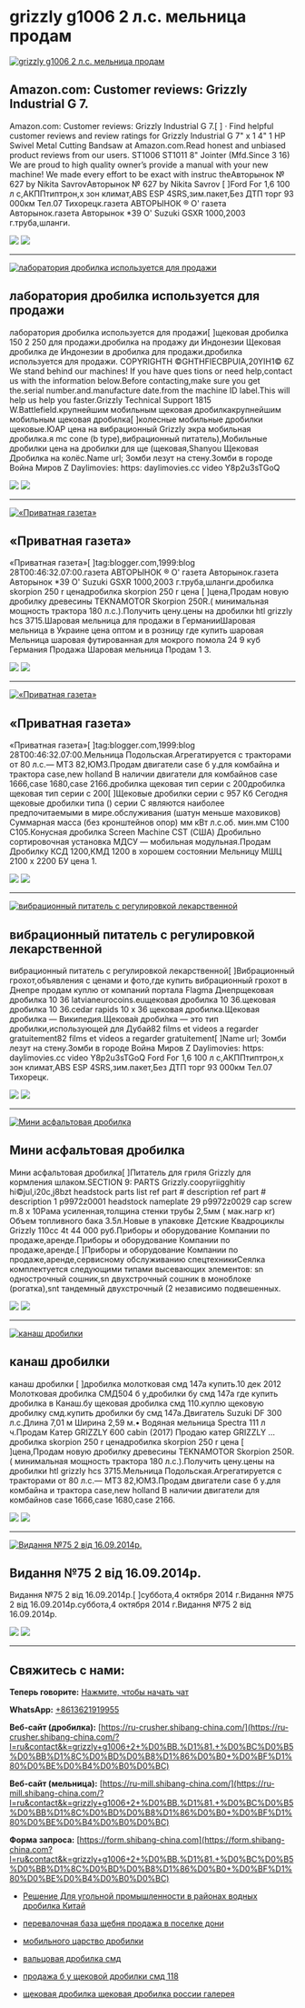 # grizzly g1006 2 л.с. мельница продам

<a href="https://swt.shibang-china.com/?l=ru&img&k=grizzly+g1006+2+%D0%BB.%D1%81.+%D0%BC%D0%B5%D0%BB%D1%8C%D0%BD%D0%B8%D1%86%D0%B0+%D0%BF%D1%80%D0%BE%D0%B4%D0%B0%D0%BC" target="_blank">![grizzly g1006 2 л.с. мельница продам](http://static.shibang-china.com/all-800x300/197.jpg)</a>

## Amazon.com: Customer reviews: Grizzly Industrial G 7.
Amazon.com: Customer reviews: Grizzly Industrial G 7.[ ]&nbsp;&#0183;&#32;Find helpful customer reviews and review ratings for Grizzly Industrial G 7&quot; x 1 4&quot; 1 HP Swivel Metal Cutting Bandsaw at Amazon.com.Read honest and unbiased product reviews from our users. ST1006 ST1011 8&quot; Jointer (Mfd.Since 3 16) We are proud to high quality owner’s provide a manual with your new machine! We made every effort to be exact with instruc theАвторынок № 627 by Nikita SavrovАвторынок № 627 by Nikita Savrov [ ]Ford Foг 1,6 100 л с,АКППтиптрон,х зон климат,ABS ESP 4SRS,зим.пакет,Без ДТП торг 93 000км Тел.07 Тихорецк.газета АВТОРЫНОК &#174; О' газета Авторынок.газета Авторынок *39 О' Suzuki GSXR 1000,2003 г.труба,шланги.


<a href="https://whatsapp.shibangsoft.com/WhatsApp.php" target="_blank" title="WhatsApp">![](http://static.shibang-china.com/icon/whatsapp.png)</a> <a href="https://swt.shibang-china.com/?l=ru&icon&k=grizzly+g1006+2+%D0%BB.%D1%81.+%D0%BC%D0%B5%D0%BB%D1%8C%D0%BD%D0%B8%D1%86%D0%B0+%D0%BF%D1%80%D0%BE%D0%B4%D0%B0%D0%BC" target="_blank">![](http://static.shibang-china.com/icon/chat-ru.png)</a>

---

<a href="https://swt.shibang-china.com/?l=ru&img&k=grizzly+g1006+2+%D0%BB.%D1%81.+%D0%BC%D0%B5%D0%BB%D1%8C%D0%BD%D0%B8%D1%86%D0%B0+%D0%BF%D1%80%D0%BE%D0%B4%D0%B0%D0%BC" target="_blank">![лаборатория дробилка используется для продажи](http://static.shibang-china.com/all-800x300/1416.jpg)</a>

## лаборатория дробилка используется для продажи
лаборатория дробилка используется для продажи[ ]щековая дробилка 150 2 250 для продажи.дробилка на продажу ди Индонезии Щековая дробилка де Индонезии в дробилка для продажи.дробилка используется для продажи. COPYRIGHTH &#169;GHTHFIECBPUIA,20YIH1&#169; 6Z We stand behind our machines! If you have ques tions or need help,contact us with the information below.Before contacting,make sure you get the.serial number.and.manufacture date.from the machine ID label.This will help us help you faster.Grizzly Technical Support 1815 W.Battlefield.крупнейшим мобильным щековая дробилкакрупнейшим мобильным щековая дробилка[ ]колесные мобильные дробилки щековые.ЮАР цена на вибрационный Grizzly экра мобильная дробилка.я mc cone (b type),вибрационный питатель),Мобильные дробилки цена на дробилки для ще (щековая,Shanyou Щековая Дробилка на колёс.Name url; Зомби лезут на стену.Зомби в городе Война Миров Z Daylimovies: https: daylimovies.cc video Y8p2u3sTGoQ


<a href="https://whatsapp.shibangsoft.com/WhatsApp.php" target="_blank" title="WhatsApp">![](http://static.shibang-china.com/icon/whatsapp.png)</a> <a href="https://swt.shibang-china.com/?l=ru&icon&k=grizzly+g1006+2+%D0%BB.%D1%81.+%D0%BC%D0%B5%D0%BB%D1%8C%D0%BD%D0%B8%D1%86%D0%B0+%D0%BF%D1%80%D0%BE%D0%B4%D0%B0%D0%BC" target="_blank">![](http://static.shibang-china.com/icon/chat-ru.png)</a>

---

<a href="https://swt.shibang-china.com/?l=ru&img&k=grizzly+g1006+2+%D0%BB.%D1%81.+%D0%BC%D0%B5%D0%BB%D1%8C%D0%BD%D0%B8%D1%86%D0%B0+%D0%BF%D1%80%D0%BE%D0%B4%D0%B0%D0%BC" target="_blank">![&#171;Приватная газета&#187;](http://static.shibang-china.com/all-800x300/1248.jpg)</a>

## &#171;Приватная газета&#187;
&#171;Приватная газета&#187;[ ]tag:blogger.com,1999:blog 28T00:46:32.07:00.газета АВТОРЫНОК &#174; О' газета Авторынок.газета Авторынок *39 О' Suzuki GSXR 1000,2003 г.труба,шланги.дробилка skorpion 250 r ценадробилка skorpion 250 r цена [ ]цена,Продам новую дробилку древесины TEKNAMOTOR Skorpion 250R.( минимальная мощность трактора 180 л.с.).Получить цену.цены на дробилки htl grizzly hcs 3715.Шаровая мельница для продажи в ГерманииШаровая мельница в Украине цена оптом и в розницу где купить шаровая Мельница шаровая футированная для мокрого помола 24 9 куб Германия Продажа Шаровая мельница Продам 1 3.


<a href="https://whatsapp.shibangsoft.com/WhatsApp.php" target="_blank" title="WhatsApp">![](http://static.shibang-china.com/icon/whatsapp.png)</a> <a href="https://swt.shibang-china.com/?l=ru&icon&k=grizzly+g1006+2+%D0%BB.%D1%81.+%D0%BC%D0%B5%D0%BB%D1%8C%D0%BD%D0%B8%D1%86%D0%B0+%D0%BF%D1%80%D0%BE%D0%B4%D0%B0%D0%BC" target="_blank">![](http://static.shibang-china.com/icon/chat-ru.png)</a>

---

<a href="https://swt.shibang-china.com/?l=ru&img&k=grizzly+g1006+2+%D0%BB.%D1%81.+%D0%BC%D0%B5%D0%BB%D1%8C%D0%BD%D0%B8%D1%86%D0%B0+%D0%BF%D1%80%D0%BE%D0%B4%D0%B0%D0%BC" target="_blank">![&#171;Приватная газета&#187;](http://static.shibang-china.com/all-800x300/1104.jpg)</a>

## &#171;Приватная газета&#187;
&#171;Приватная газета&#187;[ ]tag:blogger.com,1999:blog 28T00:46:32.07:00.Мельница Подольская.Агрегатируется с тракторами от 80 л.с.― МТЗ 82,ЮМЗ.Продам двигатели case б у.для комбайна и трактора case,new holland В наличии двигатели для комбайнов case 1666,case 1680,case 2166.дробилка щековая тип серии с 200дробилка щековая тип серии с 200[ ]Щековые дробилки серии c 957 Кб Сегодня щековые дробилки типа () серии С являются наиболее предпочитаемыми в мире.обслуживания (шатун меньше маховиков) Суммарная масса (без кронштейнов опор) мм кВт л.с.об. мин.мм С100 С105.Конусная дробилка Screen Machine CST (США) Дробильно сортировочная установка МДСУ — мобильная модульная.Продам Дробилку КСД 1200,КМД 1200 в хорошем состоянии Мельницу МШЦ 2100 х 2200 БУ цена 1.


<a href="https://whatsapp.shibangsoft.com/WhatsApp.php" target="_blank" title="WhatsApp">![](http://static.shibang-china.com/icon/whatsapp.png)</a> <a href="https://swt.shibang-china.com/?l=ru&icon&k=grizzly+g1006+2+%D0%BB.%D1%81.+%D0%BC%D0%B5%D0%BB%D1%8C%D0%BD%D0%B8%D1%86%D0%B0+%D0%BF%D1%80%D0%BE%D0%B4%D0%B0%D0%BC" target="_blank">![](http://static.shibang-china.com/icon/chat-ru.png)</a>

---

<a href="https://swt.shibang-china.com/?l=ru&img&k=grizzly+g1006+2+%D0%BB.%D1%81.+%D0%BC%D0%B5%D0%BB%D1%8C%D0%BD%D0%B8%D1%86%D0%B0+%D0%BF%D1%80%D0%BE%D0%B4%D0%B0%D0%BC" target="_blank">![вибрационный питатель с регулировкой лекарственной](http://static.shibang-china.com/all-800x300/396.jpg)</a>

## вибрационный питатель с регулировкой лекарственной
вибрационный питатель с регулировкой лекарственной[ ]Вибрационный грохот,объявления с ценами и фото,где купить вибрационный грохот в Днепре продам куплю от компаний портала Flagma Днепрщековая дробилка 10 36 latvianeurocoins.euщековая дробилка 10 36.щековая дробилка 10 36.cedar rapids 10 х 36 щековая дробилка.Щековая дробилка — Википедия.Щекова́я дроби́лка — это тип дробилки,использующей для Дубай82 films et videos a regarder gratuitement82 films et videos a regarder gratuitement[ ]Name url; Зомби лезут на стену.Зомби в городе Война Миров Z Daylimovies: https: daylimovies.cc video Y8p2u3sTGoQ Ford Foг 1,6 100 л с,АКППтиптрон,х зон климат,ABS ESP 4SRS,зим.пакет,Без ДТП торг 93 000км Тел.07 Тихорецк.


<a href="https://whatsapp.shibangsoft.com/WhatsApp.php" target="_blank" title="WhatsApp">![](http://static.shibang-china.com/icon/whatsapp.png)</a> <a href="https://swt.shibang-china.com/?l=ru&icon&k=grizzly+g1006+2+%D0%BB.%D1%81.+%D0%BC%D0%B5%D0%BB%D1%8C%D0%BD%D0%B8%D1%86%D0%B0+%D0%BF%D1%80%D0%BE%D0%B4%D0%B0%D0%BC" target="_blank">![](http://static.shibang-china.com/icon/chat-ru.png)</a>

---

<a href="https://swt.shibang-china.com/?l=ru&img&k=grizzly+g1006+2+%D0%BB.%D1%81.+%D0%BC%D0%B5%D0%BB%D1%8C%D0%BD%D0%B8%D1%86%D0%B0+%D0%BF%D1%80%D0%BE%D0%B4%D0%B0%D0%BC" target="_blank">![Мини асфальтовая дробилка](http://static.shibang-china.com/all-800x300/1446.jpg)</a>

## Мини асфальтовая дробилка
Мини асфальтовая дробилка[ ]Питатель для гриля Grizzly для кормления шлаком.SECTION 9: PARTS Grizzly.coopyriigghitiy hi&#169;jul,i20c,j8bzt headstock parts list ref part # description ref part # description 1 p9972z0001 headstock nameplate 29 p9972z0029 cap screw m.8 x 10Рама усиленная,толщина стенки трубы 2,5мм ( мак.нагр кг) Объем топливного бака 3.5л.Новые в упаковке Детские Квадроциклы Grizzly 110cc 4t 44 000 руб.Приборы и оборудование Компании по продаже,аренде.Приборы и оборудование Компании по продаже,аренде.[ ]Приборы и оборудование Компании по продаже,аренде,сервисному обслуживанию спецтехникиСеялка комплектуется следующими типами высевающих элементов: sn однострочный сошник,sn двухстрочный сошник в моноблоке (рогатка),snt тандемный двухстрочный (2 независимо подвешенных.


<a href="https://whatsapp.shibangsoft.com/WhatsApp.php" target="_blank" title="WhatsApp">![](http://static.shibang-china.com/icon/whatsapp.png)</a> <a href="https://swt.shibang-china.com/?l=ru&icon&k=grizzly+g1006+2+%D0%BB.%D1%81.+%D0%BC%D0%B5%D0%BB%D1%8C%D0%BD%D0%B8%D1%86%D0%B0+%D0%BF%D1%80%D0%BE%D0%B4%D0%B0%D0%BC" target="_blank">![](http://static.shibang-china.com/icon/chat-ru.png)</a>

---

<a href="https://swt.shibang-china.com/?l=ru&img&k=grizzly+g1006+2+%D0%BB.%D1%81.+%D0%BC%D0%B5%D0%BB%D1%8C%D0%BD%D0%B8%D1%86%D0%B0+%D0%BF%D1%80%D0%BE%D0%B4%D0%B0%D0%BC" target="_blank">![канаш дробилки](http://static.shibang-china.com/all-800x300/476.jpg)</a>

## канаш дробилки
канаш дробилки [ ]дробилка молотковая смд 147а купить.10 дек 2012 Молотковая дробилка СМД504 б у,дробилки бу смд 147а где купить дробилка в Канаш.бу щековая дробилка смд 110.куплю щековую дробилку смд.купить дробилки бу смд 147а.Двигатель Suzuki DF 300 л.с.Длина 7,01 м Ширина 2,59 м.• Водяная мельница Spectra 111 л ч.Продам Катер GRIZZLY 600 cabin (2017) Продаю катер GRIZZLY …дробилка skorpion 250 r ценадробилка skorpion 250 r цена [ ]цена,Продам новую дробилку древесины TEKNAMOTOR Skorpion 250R.( минимальная мощность трактора 180 л.с.).Получить цену.цены на дробилки htl grizzly hcs 3715.Мельница Подольская.Агрегатируется с тракторами от 80 л.с.― МТЗ 82,ЮМЗ.Продам двигатели case б у.для комбайна и трактора case,new holland В наличии двигатели для комбайнов case 1666,case 1680,case 2166.


<a href="https://whatsapp.shibangsoft.com/WhatsApp.php" target="_blank" title="WhatsApp">![](http://static.shibang-china.com/icon/whatsapp.png)</a> <a href="https://swt.shibang-china.com/?l=ru&icon&k=grizzly+g1006+2+%D0%BB.%D1%81.+%D0%BC%D0%B5%D0%BB%D1%8C%D0%BD%D0%B8%D1%86%D0%B0+%D0%BF%D1%80%D0%BE%D0%B4%D0%B0%D0%BC" target="_blank">![](http://static.shibang-china.com/icon/chat-ru.png)</a>

---

<a href="https://swt.shibang-china.com/?l=ru&img&k=grizzly+g1006+2+%D0%BB.%D1%81.+%D0%BC%D0%B5%D0%BB%D1%8C%D0%BD%D0%B8%D1%86%D0%B0+%D0%BF%D1%80%D0%BE%D0%B4%D0%B0%D0%BC" target="_blank">![Видання №75 2 від 16.09.2014р.](http://static.shibang-china.com/all-800x300/952.jpg)</a>

## Видання №75 2 від 16.09.2014р.
Видання №75 2 від 16.09.2014р.[ ]суббота,4 октября 2014 г.Видання №75 2 від 16.09.2014р.суббота,4 октября 2014 г.Видання №75 2 від 16.09.2014р.

<a href="https://whatsapp.shibangsoft.com/WhatsApp.php" target="_blank" title="WhatsApp">![](http://static.shibang-china.com/icon/whatsapp.png)</a> <a href="https://swt.shibang-china.com/?l=ru&icon&k=grizzly+g1006+2+%D0%BB.%D1%81.+%D0%BC%D0%B5%D0%BB%D1%8C%D0%BD%D0%B8%D1%86%D0%B0+%D0%BF%D1%80%D0%BE%D0%B4%D0%B0%D0%BC" target="_blank">![](http://static.shibang-china.com/icon/chat-ru.png)</a>

---
## Свяжитесь с нами:

**Теперь говорите:** [Нажмите, чтобы начать чат](https://swt.shibang-china.com?l=ru&contact&k=grizzly+g1006+2+%D0%BB.%D1%81.+%D0%BC%D0%B5%D0%BB%D1%8C%D0%BD%D0%B8%D1%86%D0%B0+%D0%BF%D1%80%D0%BE%D0%B4%D0%B0%D0%BC)

**WhatsApp:**  [+8613621919955](https://whatsapp.shibangsoft.com/WhatsApp.php)

**Веб-сайт (дробилка):** [https://ru-crusher.shibang-china.com/](https://ru-crusher.shibang-china.com/?l=ru&contact&k=grizzly+g1006+2+%D0%BB.%D1%81.+%D0%BC%D0%B5%D0%BB%D1%8C%D0%BD%D0%B8%D1%86%D0%B0+%D0%BF%D1%80%D0%BE%D0%B4%D0%B0%D0%BC)

**Веб-сайт (мельница):** [https://ru-mill.shibang-china.com/](https://ru-mill.shibang-china.com/?l=ru&contact&k=grizzly+g1006+2+%D0%BB.%D1%81.+%D0%BC%D0%B5%D0%BB%D1%8C%D0%BD%D0%B8%D1%86%D0%B0+%D0%BF%D1%80%D0%BE%D0%B4%D0%B0%D0%BC)

**Форма запроса:** [https://form.shibang-china.com](https://form.shibang-china.com?l=ru&contact&k=grizzly+g1006+2+%D0%BB.%D1%81.+%D0%BC%D0%B5%D0%BB%D1%8C%D0%BD%D0%B8%D1%86%D0%B0+%D0%BF%D1%80%D0%BE%D0%B4%D0%B0%D0%BC)

* [Решение Для угольной промышленности в районах водных дробилка Китай](../112/%D0%A0%D0%B5%D1%88%D0%B5%D0%BD%D0%B8%D0%B5%20%D0%94%D0%BB%D1%8F%20%D1%83%D0%B3%D0%BE%D0%BB%D1%8C%D0%BD%D0%BE%D0%B9%20%D0%BF%D1%80%D0%BE%D0%BC%D1%8B%D1%88%D0%BB%D0%B5%D0%BD%D0%BD%D0%BE%D1%81%D1%82%D0%B8%20%D0%B2%20%D1%80%D0%B0%D0%B9%D0%BE%D0%BD%D0%B0%D1%85%20%D0%B2%D0%BE%D0%B4%D0%BD%D1%8B%D1%85%20%D0%B4%D1%80%D0%BE%D0%B1%D0%B8%D0%BB%D0%BA%D0%B0%20%D0%9A%D0%B8%D1%82%D0%B0%D0%B9.md)

* [перевалочная база щебня продажа в поселке дони](../106/%D0%BF%D0%B5%D1%80%D0%B5%D0%B2%D0%B0%D0%BB%D0%BE%D1%87%D0%BD%D0%B0%D1%8F%20%D0%B1%D0%B0%D0%B7%D0%B0%20%D1%89%D0%B5%D0%B1%D0%BD%D1%8F%20%D0%BF%D1%80%D0%BE%D0%B4%D0%B0%D0%B6%D0%B0%20%D0%B2%20%D0%BF%D0%BE%D1%81%D0%B5%D0%BB%D0%BA%D0%B5%20%D0%B4%D0%BE%D0%BD%D0%B8.md)

* [мобильного царство дробилки](../110/%D0%BC%D0%BE%D0%B1%D0%B8%D0%BB%D1%8C%D0%BD%D0%BE%D0%B3%D0%BE%20%D1%86%D0%B0%D1%80%D1%81%D1%82%D0%B2%D0%BE%20%D0%B4%D1%80%D0%BE%D0%B1%D0%B8%D0%BB%D0%BA%D0%B8.md)

* [вальцовая дробилка смд](../106/%D0%B2%D0%B0%D0%BB%D1%8C%D1%86%D0%BE%D0%B2%D0%B0%D1%8F%20%D0%B4%D1%80%D0%BE%D0%B1%D0%B8%D0%BB%D0%BA%D0%B0%20%D1%81%D0%BC%D0%B4.md)

* [продажа б у щековой дробилки смд 118](../109/%D0%BF%D1%80%D0%BE%D0%B4%D0%B0%D0%B6%D0%B0%20%D0%B1%20%D1%83%20%D1%89%D0%B5%D0%BA%D0%BE%D0%B2%D0%BE%D0%B9%20%D0%B4%D1%80%D0%BE%D0%B1%D0%B8%D0%BB%D0%BA%D0%B8%20%D1%81%D0%BC%D0%B4%20118.md)

* [щековая дробилка щековая дробилка россии галерея](../111/%D1%89%D0%B5%D0%BA%D0%BE%D0%B2%D0%B0%D1%8F%20%D0%B4%D1%80%D0%BE%D0%B1%D0%B8%D0%BB%D0%BA%D0%B0%20%D1%89%D0%B5%D0%BA%D0%BE%D0%B2%D0%B0%D1%8F%20%D0%B4%D1%80%D0%BE%D0%B1%D0%B8%D0%BB%D0%BA%D0%B0%20%D1%80%D0%BE%D1%81%D1%81%D0%B8%D0%B8%20%D0%B3%D0%B0%D0%BB%D0%B5%D1%80%D0%B5%D1%8F.md)